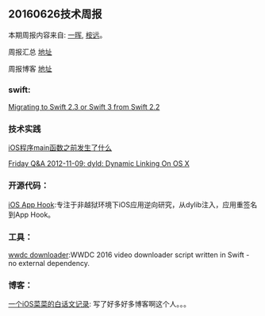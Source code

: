 
## 20160626技术周报

本期周报内容来自: [一晖](https://github.com/wgyihui), [桉远](https://github.com/AnYuan)。

周报汇总 [地址](https://github.com/BaiduHiDeviOS/iOS-Tech-Weekly)

周报博客 [地址](http://baiduhidevios.github.io/)

### swift:

[Migrating to Swift 2.3 or Swift 3 from Swift 2.2](https://swift.org/migration-guide/)


### 技术实践

[iOS程序main函数之前发生了什么](http://blog.sunnyxx.com/2014/08/30/objc-pre-main/)

[Friday Q&A 2012-11-09: dyld: Dynamic Linking On OS X](https://www.mikeash.com/pyblog/friday-qa-2012-11-09-dyld-dynamic-linking-on-os-x.html)


### 开源代码：

[iOS App Hook](https://github.com/Urinx/iOSAppHook):专注于非越狱环境下iOS应用逆向研究，从dylib注入，应用重签名到App Hook。

### 工具：

[wwdc downloader](https://github.com/ohoachuck/wwdc-downloader):WWDC 2016 video downloader script written in Swift - no external dependency.


### 博客：

[一个iOS菜菜的白话文记录](http://xiongzenghuidegithub.github.io/): 写了好多好多博客啊这个人。。。
